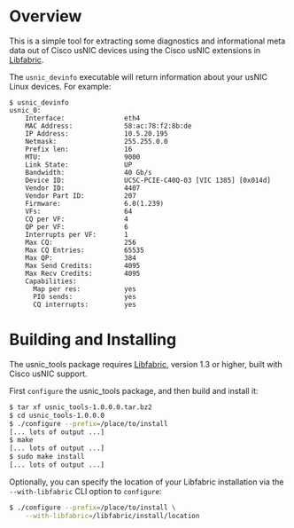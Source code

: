 # Overview

This is a simple tool for extracting some diagnostics and informational
meta data out of Cisco usNIC devices using the Cisco usNIC extensions
in [Libfabric](http://libfabric.org/).

The `usnic_devinfo` executable will return information about your usNIC
Linux devices.  For example:

```
$ usnic_devinfo
usnic_0:
	Interface:               eth4
	MAC Address:             58:ac:78:f2:8b:de
	IP Address:              10.5.20.195
	Netmask:                 255.255.0.0
	Prefix len:              16
	MTU:                     9000
	Link State:              UP
	Bandwidth:               40 Gb/s
	Device ID:               UCSC-PCIE-C40Q-03 [VIC 1385] [0x014d]
	Vendor ID:               4407
	Vendor Part ID:          207
	Firmware:                6.0(1.239)
	VFs:                     64
	CQ per VF:               4
	QP per VF:               6
	Interrupts per VF:       1
	Max CQ:                  256
	Max CQ Entries:          65535
	Max QP:                  384
	Max Send Credits:        4095
	Max Recv Credits:        4095
	Capabilities:
	  Map per res:           yes
	  PIO sends:             yes
	  CQ interrupts:         yes
```

# Building and Installing

The usnic_tools package requires [Libfabric](http://libfabric.org),
version 1.3 or higher, built with Cisco usNIC support.

First `configure` the usnic_tools package, and then build and install it:

```sh
$ tar xf usnic_tools-1.0.0.0.tar.bz2
$ cd usnic_tools-1.0.0.0
$ ./configure --prefix=/place/to/install
[... lots of output ...]
$ make
[... lots of output ...]
$ sudo make install
[... lots of output ...]
```

Optionally, you can specify the location of your Libfabric
installation via the `--with-libfabric` CLI option to `configure`:

```sh
$ ./configure --prefix=/place/to/install \
    --with-libfabric=/libfabric/install/location
```